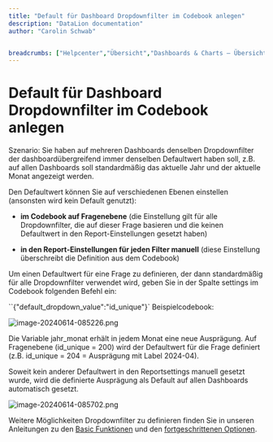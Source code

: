```yaml
---
title: "Default für Dashboard Dropdownfilter im Codebook anlegen"
description: "DataLion documentation"
author: "Carolin Schwab"


breadcrumbs: ["Helpcenter","Übersicht","Dashboards & Charts – Übersicht & Anleitungen"]
---
```


# Default für Dashboard Dropdownfilter im Codebook anlegen

Szenario: Sie haben auf mehreren Dashboards denselben Dropdownfilter der dashboardübergreifend immer denselben Defaultwert haben soll, z.B. auf allen Dashboards soll standardmäßig das aktuelle Jahr und der aktuelle Monat angezeigt werden.

Den Defaultwert können Sie auf verschiedenen Ebenen einstellen (ansonsten wird kein Default genutzt):

-   **im Codebook auf Fragenebene** (die Einstellung gilt für alle Dropdownfilter, die auf dieser Frage basieren und die keinen Defaultwert in den Report-Einstellungen gesetzt haben)
    
-   **in den Report-Einstellungen für jeden Filter manuell** (diese Einstellung überschreibt die Definition aus dem Codebook)
    

Um einen Defaultwert für eine Frage zu definieren, der dann standardmäßig für alle Dropdownfilter verwendet wird, geben Sie in der Spalte settings im Codebook folgenden Befehl ein:

``{"default_dropdown_value":"id_unique"}`
Beispielcodebook:

![image-20240614-085226.png](/img/45449242.png)

Die Variable jahr\_monat erhält in jedem Monat eine neue Ausprägung. Auf Fragenebene (id\_unique = 200) wird der Defaultwert für die Frage definiert (z.B. id\_unique = 204 = Ausprägung mit Label 2024-04).

Soweit kein anderer Defaultwert in den Reportsettings manuell gesetzt wurde, wird die definierte Ausprägung als Default auf allen Dashboards automatisch gesetzt.

![image-20240614-085702.png](/img/45449251.png)

Weitere Möglichkeiten Dropdownfilter zu definieren finden Sie in unseren Anleitungen zu den [Basic Funktionen](45678593.html) und den [fortgeschrittenen Optionen](9240579.html).
